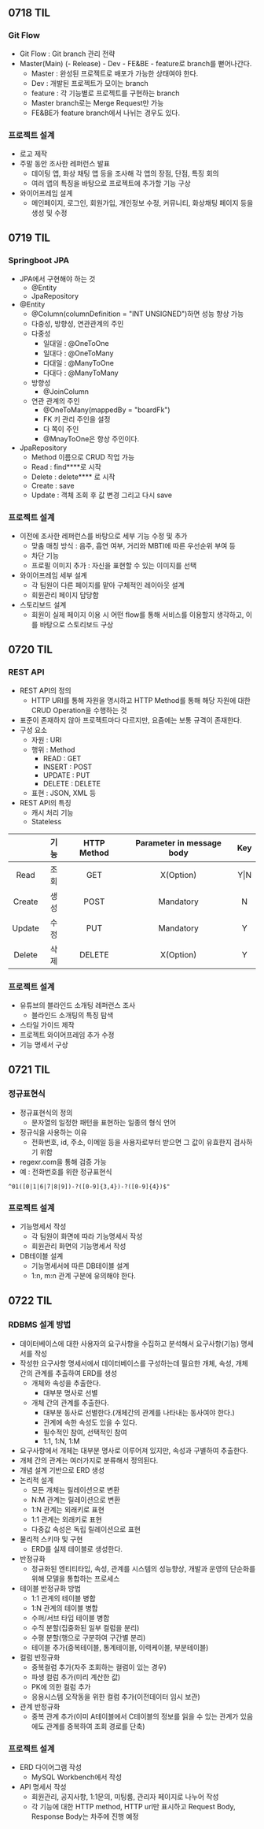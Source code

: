 ## 0718 TIL

### Git Flow

* Git Flow : Git branch 관리 전략
* Master(Main) (- Release) - Dev - FE&BE - feature로 branch를 뻗어나간다.
  * Master : 완성된 프로젝트로 배포가 가능한 상태여야 한다.
  * Dev : 개발된 프로젝트가 모이는 branch
  * feature : 각 기능별로 프로젝트를 구현하는 branch
  * Master branch로는 Merge Request만 가능
  * FE&BE가 feature branch에서 나뉘는 경우도 있다.

### 프로젝트 설계

* 로고 제작
* 주말 동안 조사한 레퍼런스 발표
  * 데이팅 앱, 화상 채팅 앱 등을 조사해 각 앱의 장점, 단점, 특징 회의
  * 여러 앱의 특징을 바탕으로 프로젝트에 추가할 기능 구상
* 와이어프레임 설계
  * 메인페이지, 로그인, 회원가입, 개인정보 수정, 커뮤니티, 화상채팅 페이지 등을 생성 및 수정

## 0719 TIL

### Springboot JPA

* JPA에서 구현해야 하는 것
  * @Entity
  * JpaRepository
* @Entity
  * @Column(columnDefinition = "INT UNSIGNED")하면 성능 향상 가능
  * 다중성, 방향성, 연관관계의 주인
  * 다중성
    * 일대일 : @OneToOne
    * 일대다 : @OneToMany
    * 다대일 : @ManyToOne
    * 다대다 : @ManyToMany
  * 방향성
    * @JoinColumn
  * 연관 관계의 주인
    * @OneToMany(mappedBy = "boardFk")
    * FK 키 관리 주인을 설정
    * 다 쪽이 주인
    * @MnayToOne은 항상 주인이다.
* JpaRepository
  * Method 이름으로 CRUD 작업 가능
  * Read : find****로 시작
  * Delete : delete**** 로 시작
  * Create : save
  * Update : 객체 조회 후 값 변경 그리고 다시 save

### 프로젝트 설계

* 이전에 조사한 레퍼런스를 바탕으로 세부 기능 수정 및 추가
  * 맞춤 매칭 방식 : 음주, 흡연 여부, 거리와 MBTI에 따른 우선순위 부여 등
  * 차단 기능
  * 프로필 이미지 추가 : 자신을 표현할 수 있는 이미지를 선택
* 와이어프레임 세부 설계
  * 각 팀원이 다른 페이지를 맡아 구체적인 레이아웃 설계
  * 회원관리 페이지 담당함
* 스토리보드 설계
  * 회원이 실제 페이지 이용 시 어떤 flow를 통해 서비스를 이용할지 생각하고, 이를 바탕으로 스토리보드 구상

## 0720 TIL

### REST API

* REST API의 정의
  * HTTP URI를 통해 자원을 명시하고 HTTP Method를 통해 해당 자원에 대한 CRUD Operation을 수행하는 것
* 표준이 존재하지 않아 프로젝트마다 다르지만, 요즘에는 보통 규격이 존재한다.
* 구성 요소
  * 자원 : URI
  * 행위 : Method
    * READ : GET
    * INSERT : POST
    * UPDATE : PUT
    * DELETE : DELETE
  * 표현 : JSON, XML 등
* REST API의 특징
  * 캐시 처리 기능
  * Stateless

|        | 기능 | HTTP Method | Parameter in message body |  Key |
|:------:|:----:|:-----------:|:-------------------------:|:----:|
|  Read  | 조회 |     GET     |         X(Option)         | Y\|N |
| Create | 생성 |     POST    |         Mandatory         |   N  |
| Update | 수정 |     PUT     |         Mandatory         |   Y  |
| Delete | 삭제 |    DELETE   |         X(Option)         |   Y  |

### 프로젝트 설계

* 유튜브의 블라인드 소개팅 레퍼런스 조사
  * 블라인드 소개팅의 특징 탐색
* 스타일 가이드 제작
* 프로젝트 와이어프레임 추가 수정
* 기능 명세서 구상

## 0721 TIL

### 정규표현식

* 정규표현식의 정의
  * 문자열의 일정한 패턴을 표현하는 일종의 형식 언어
* 정규식을 사용하는 이유
  * 전화번호, id, 주소, 이메일 등을 사용자로부터 받으면 그 값이 유효한지 검사하기 위함
* regexr.com을 통해 검증 가능
* 예 : 전화번호를 위한 정규표현식
```
^01([0|1|6|7|8|9])-?([0-9]{3,4})-?([0-9]{4})$"
```

### 프로젝트 설계

* 기능명세서 작성
  * 각 팀원이 화면에 따라 기능명세서 작성
  * 회원관리 화면의 기능명세서 작성
* DB테이블 설계
  * 기능명세서에 따른 DB테이블 설계
  * 1:n, m:n 관계 구분에 유의해야 한다.

## 0722 TIL

### RDBMS 설계 방법

* 데이터베이스에 대한 사용자의 요구사항을 수집하고 분석해서 요구사항(기능) 명세서를 작성
* 작성한 요구사항 명세서에서 데이터베이스를 구성하는데 필요한 개체, 속성, 개체 간의 관계를 추출하여 ERD를 생성
  * 개체와 속성을 추출한다.
    * 대부분 명사로 선별
  * 개체 간의 관계를 추출한다.
    * 대부분 동사로 선별한다.(개체간의 관계를 나타내는 동사여야 한다.)
    * 관계에 속한 속성도 있을 수 있다.
    * 필수적인 참여, 선택적인 참여
    * 1:1, 1:N, 1:M
* 요구사항에서 개체는 대부분 명사로 이루어져 있지만, 속성과 구별하여 추출한다.
* 개체 간의 관계는 여러가지로 분류해서 정의된다.
* 개념 설계 기반으로 ERD 생성
* 논리적 설계
  * 모든 개체는 릴레이션으로 변환
  * N:M 관계는 릴레이션으로 변환
  * 1:N 관계는 외래키로 표현
  * 1:1 관계는 외래키로 표현
  * 다중값 속성은 독립 릴레이션으로 표현
* 물리적 스키마 및 구현
  * ERD를 실제 테이블로 생성한다.
* 반정규화
  * 정규화된 엔티티타입, 속성, 관계를 시스템의 성능향상, 개발과 운영의 단순화를 위해 모델을 통합하는 프로세스
* 테이블 반정규화 방법
  * 1:1 관계의 테이블 병합
  * 1:N 관계의 테이블 병합
  * 수퍼/서브 타입 테이블 병합
  * 수직 분할(집중화된 일부 컬럼을 분리)
  * 수평 분할(행으로 구분하여 구간별 분리)
  * 테이블 추가(중복테이블, 통계테이블, 이력케이블, 부분테이블)
* 컬럼 반정규화
  * 중복컬럼 추가(자주 조회하는 컬럼이 있는 경우)
  * 파생 컬럼 추가(미리 계산한 값)
  * PK에 의한 컬럼 추가
  * 응용시스템 오작동을 위한 컬럼 추가(이전데이터 임시 보관)
* 관계 반정규화
  * 중복 관계 추가(이미 A테이블에서 C테이블의 정보를 읽을 수 있는 관계가 있음에도 관계를 중복하여 조회 경로를 단축)

### 프로젝트 설계

* ERD 다이어그램 작성
  * MySQL Workbench에서 작성
* API 명세서 작성
  * 회원관리, 공지사항, 1:1문의, 미팅룸, 관리자 페이지로 나누어 작성
  * 각 기능에 대한 HTTP method, HTTP url만 표시하고 Request Body, Response Body는 차주에 진행 예정
